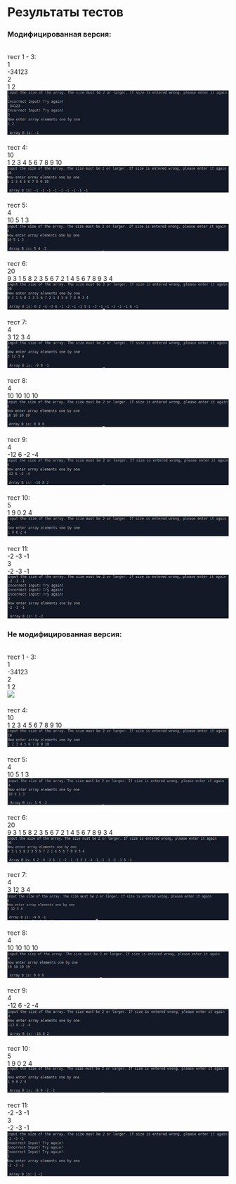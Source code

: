 # Результаты тестов
### Модифицированная версия:
<br>тест 1 - 3:
<br>1
<br>-34123
<br>2
<br>1 2
<br>![](photos/Test1-3.png)
<br>
<br>тест 4:
<br>10
<br>1 2 3 4 5 6 7 8 9 10
<br>![](photos/test4.png)
<br>
<br>тест 5:
<br>4
<br>10 5 1 3
<br>![](photos/test5.png)
<br>
<br>тест 6:
<br>20
<br>9 3 1 5 8 2 3 5 6 7 2 1 4 5 6 7 8 9 3 4
<br>![](photos/test6.png)
<br>
<br>тест 7:
<br>4
<br>3 12 3 4
<br>![](photos/test7.png)
<br>
<br>тест 8:
<br>4
<br>10 10 10 10
<br>![](photos/test8.png)
<br>
<br>тест 9:
<br>4
<br>-12 6 -2 -4
<br>![](photos/test9.png)
<br>
<br>тест 10:
<br>5
<br>1 9 0 2 4
<br>![](photos/test10.png)
<br>
<br>тест 11:
<br>-2 -3 -1
<br>3
<br>-2 -3 -1
<br>![](photos/test11.png)
### Не модифицированная версия:
<br>тест 1 - 3:
<br>1
<br>-34123
<br>2
<br>1 2
<br>![](photos/un.png)
<br>
<br>тест 4:
<br>10
<br>1 2 3 4 5 6 7 8 9 10
<br>![](photos/un4.png)
<br>
<br>тест 5:
<br>4
<br>10 5 1 3
<br>![](photos/un5.png)
<br>
<br>тест 6:
<br>20
<br>9 3 1 5 8 2 3 5 6 7 2 1 4 5 6 7 8 9 3 4
<br>![](photos/un6.png)
<br>
<br>тест 7:
<br>4
<br>3 12 3 4
<br>![](photos/un7.png)
<br>
<br>тест 8:
<br>4
<br>10 10 10 10
<br>![](photos/un8.png)
<br>
<br>тест 9:
<br>4
<br>-12 6 -2 -4
<br>![](photos/un9.png)
<br>
<br>тест 10:
<br>5
<br>1 9 0 2 4
<br>![](photos/un10.png)
<br>
<br>тест 11:
<br>-2 -3 -1
<br>3
<br>-2 -3 -1
<br>![](photos/un11.png)
